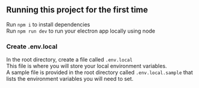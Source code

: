 ## Running this project for the first time

Run `npm i` to install dependencies  
Run `npm run dev` to run your electron app locally using node

### Create .env.local

In the root directory, create a file called `.env.local`  
This file is where you will store your local environment variables.  
A sample file is provided in the root directory called `.env.local.sample` that lists the environment variables you will need to set.
